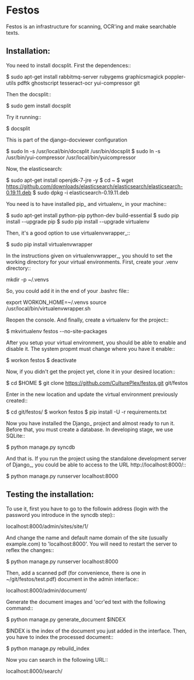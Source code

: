 Festos
======

Festos is an infrastructure for scanning, OCR'ing and make searchable texts.


                                             
Installation:
-------------

You need to install docsplit. First the dependences::

  $ sudo apt-get install rabbitmq-server rubygems graphicsmagick poppler-utils pdftk ghostscript tesseract-ocr yui-compressor git

Then the docsplit::

  $ sudo gem install docsplit

Try it running::

  $ docsplit

This is part of the django-docviewer configuration

  $ sudo ln -s /usr/local/bin/docsplit /usr/bin/docsplit
  $ sudo ln -s /usr/bin/yui-compressor /usr/local/bin/yuicompressor

Now, the elasticsearch:
  
  $ sudo apt-get install openjdk-7-jre -y
  $ cd ~
  $ wget https://github.com/downloads/elasticsearch/elasticsearch/elasticsearch-0.19.11.deb
  $ sudo dpkg -i elasticsearch-0.19.11.deb


You need is to have installed pip_ and virtualenv_ in your machine::

  $ sudo apt-get install python-pip python-dev build-essential 
  $ sudo pip install --upgrade pip 
  $ sudo pip install --upgrade virtualenv 


Then, it's a good option to use virtualenvwrapper_::

  $ sudo pip install virtualenvwrapper

In the instructions given on virtualenvwrapper_, you should to set the working
directory for your virtual environments. First, create your .venv directory::

  mkdir -p ~/.venvs

So, you could add it in the end of your .bashrc file::

  export WORKON_HOME=~/.venvs
  source /usr/local/bin/virtualenvwrapper.sh

Reopen the console. And finally, create a virtualenv for the project::

  $ mkvirtualenv festos --no-site-packages

After you setup your virtual environment, you should be able to enable and
disable it. The system propmt must change where you have it enable::

  $ workon festos
  $ deactivate

Now, if you didn't get the project yet, clone it in your desired location::

  $ cd $HOME
  $ git clone https://github.com/CulturePlex/festos.git git/festos

Enter in the new location and update the virtual environment previously created::

  $ cd git/festos/
  $ workon festos
  $ pip install -U -r requirements.txt

Now you have installed the Django_ project and almost ready to run it. Before that, you must create a database. In developing stage, we use SQLite::

  $ python manage.py syncdb
  
And that is. If you run the project using the standalone development server of
Django_, you could be able to access to the URL http://localhost:8000/::

  $ python manage.py runserver localhost:8000

                                             
Testing the installation:
------------------------

To use it, first you have to go to the followin address (login with the password you introduce in the syncdb step)::

  localhost:8000/admin/sites/site/1/

And change the name and default name domain of the site (usually example.com) to 'localhost:8000'. You will need to restart the server to reflex the changes::

  $ python manage.py runserver localhost:8000

Then, add a scanned pdf (for convenience, there is one in ~/git/festos/test.pdf) document in the admin interface::

  localhost:8000/admin/document/

Generate the document images and 'ocr'ed text with the following command::

  $ python manage.py generate_document $INDEX

$INDEX is the index of the document you just added in the interface. Then, you have to index the processed document::

  $ python manage.py rebuild_index

Now you can search in the following URL::

  localhost:8000/search/




